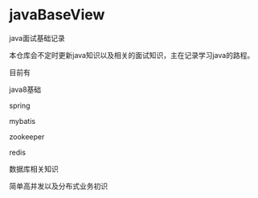 # javaBaseView
java面试基础记录

本仓库会不定时更新java知识以及相关的面试知识，主在记录学习java的路程。

目前有

java8基础

spring

mybatis

zookeeper

redis

数据库相关知识

简单高并发以及分布式业务初识